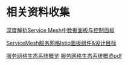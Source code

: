 # 相关资料收集

[深度解析Service Mesh中数据面板与控制面板](http://mp.weixin.qq.com/s/pOHScrfpfnesh_Ql7Sdw5g)

[ServiceMesh服务网格Istio面板组件&设计目标](https://segmentfault.com/a/1190000011423631)

[服务网格生态系统概览](https://www.crowdcast.io/e/the-service-mesh?utm_campaign=Webinar&utm_medium=email&_hsenc=p2ANqtz-8mIPPrqSQkmmZn1ByL-gI2UFLDUcd0Kt0dXATSRNbAsHA4ew0Ju3Z7WwGguh5M--MjdToUuZwKC6a3Wce8CWZ4B7jeFw&_hsmi=60700353&utm_content=60700353&utm_source=hs_email&hsCtaTracking=27df93d0-de3a-4d02-b2f5-0f33d600165b%7C7e88bc54-10ea-4094-9df7-cf6c73e0b5e2)
[服务网格生态系统概览pdf](https://speakerd.s3.amazonaws.com/presentations/c7d9e2e7f2d34c29b3ae2085363f6157/Ghent_Kubernetes_Meetup_Slideshare.pdf)